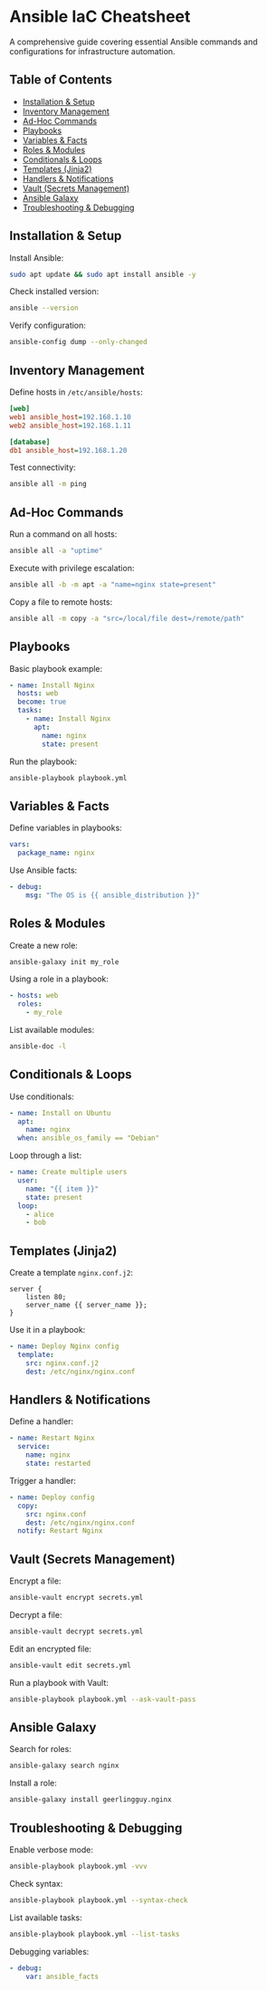 # Ansible IaC Cheatsheet

A comprehensive guide covering essential Ansible commands and configurations for infrastructure automation.

## Table of Contents

- [Installation & Setup](#installation--setup)
- [Inventory Management](#inventory-management)
- [Ad-Hoc Commands](#ad-hoc-commands)
- [Playbooks](#playbooks)
- [Variables & Facts](#variables--facts)
- [Roles & Modules](#roles--modules)
- [Conditionals & Loops](#conditionals--loops)
- [Templates (Jinja2)](#templates-jinja2)
- [Handlers & Notifications](#handlers--notifications)
- [Vault (Secrets Management)](#vault-secrets-management)
- [Ansible Galaxy](#ansible-galaxy)
- [Troubleshooting & Debugging](#troubleshooting--debugging)

## Installation & Setup

Install Ansible:

```bash
sudo apt update && sudo apt install ansible -y
```

Check installed version:

```bash
ansible --version
```

Verify configuration:

```bash
ansible-config dump --only-changed
```

## Inventory Management

Define hosts in `/etc/ansible/hosts`:

```ini
[web]
web1 ansible_host=192.168.1.10
web2 ansible_host=192.168.1.11

[database]
db1 ansible_host=192.168.1.20
```

Test connectivity:

```bash
ansible all -m ping
```

## Ad-Hoc Commands

Run a command on all hosts:

```bash
ansible all -a "uptime"
```

Execute with privilege escalation:

```bash
ansible all -b -m apt -a "name=nginx state=present"
```

Copy a file to remote hosts:

```bash
ansible all -m copy -a "src=/local/file dest=/remote/path"
```

## Playbooks

Basic playbook example:

```yaml
- name: Install Nginx
  hosts: web
  become: true
  tasks:
    - name: Install Nginx
      apt:
        name: nginx
        state: present
```

Run the playbook:

```bash
ansible-playbook playbook.yml
```

## Variables & Facts

Define variables in playbooks:

```yaml
vars:
  package_name: nginx
```

Use Ansible facts:

```yaml
- debug:
    msg: "The OS is {{ ansible_distribution }}"
```

## Roles & Modules

Create a new role:

```bash
ansible-galaxy init my_role
```

Using a role in a playbook:

```yaml
- hosts: web
  roles:
    - my_role
```

List available modules:

```bash
ansible-doc -l
```

## Conditionals & Loops

Use conditionals:

```yaml
- name: Install on Ubuntu
  apt:
    name: nginx
  when: ansible_os_family == "Debian"
```

Loop through a list:

```yaml
- name: Create multiple users
  user:
    name: "{{ item }}"
    state: present
  loop:
    - alice
    - bob
```

## Templates (Jinja2)

Create a template `nginx.conf.j2`:

```nginx
server {
    listen 80;
    server_name {{ server_name }};
}
```

Use it in a playbook:

```yaml
- name: Deploy Nginx config
  template:
    src: nginx.conf.j2
    dest: /etc/nginx/nginx.conf
```

## Handlers & Notifications

Define a handler:

```yaml
- name: Restart Nginx
  service:
    name: nginx
    state: restarted
```

Trigger a handler:

```yaml
- name: Deploy config
  copy:
    src: nginx.conf
    dest: /etc/nginx/nginx.conf
  notify: Restart Nginx
```

## Vault (Secrets Management)

Encrypt a file:

```bash
ansible-vault encrypt secrets.yml
```

Decrypt a file:

```bash
ansible-vault decrypt secrets.yml
```

Edit an encrypted file:

```bash
ansible-vault edit secrets.yml
```

Run a playbook with Vault:

```bash
ansible-playbook playbook.yml --ask-vault-pass
```

## Ansible Galaxy

Search for roles:

```bash
ansible-galaxy search nginx
```

Install a role:

```bash
ansible-galaxy install geerlingguy.nginx
```

## Troubleshooting & Debugging

Enable verbose mode:

```bash
ansible-playbook playbook.yml -vvv
```

Check syntax:

```bash
ansible-playbook playbook.yml --syntax-check
```

List available tasks:

```bash
ansible-playbook playbook.yml --list-tasks
```

Debugging variables:

```yaml
- debug:
    var: ansible_facts
```